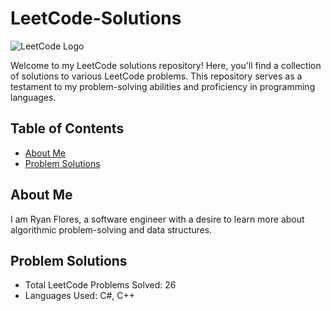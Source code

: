 # LeetCode-Solutions

![LeetCode Logo](https://leetcode.com/static/images/LeetCode_logo.png)

Welcome to my LeetCode solutions repository! Here, you'll find a collection of solutions to various LeetCode problems. This repository serves as a testament to my problem-solving abilities and proficiency in programming languages.

## Table of Contents

- [About Me](#about-me)
- [Problem Solutions](#problem-solutions)

## About Me

I am Ryan Flores, a software engineer with a desire to learn more about algorithmic problem-solving and data structures.

## Problem Solutions

- Total LeetCode Problems Solved: 26
- Languages Used: C#, C++
